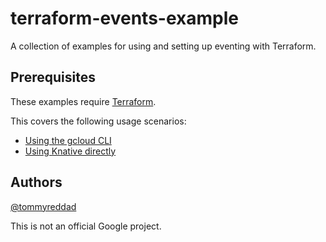 # terraform-events-example
A collection of examples for using and setting up eventing with Terraform.

## Prerequisites

These examples require [Terraform](https://www.terraform.io/).

This covers the following usage scenarios:

* [Using the gcloud CLI](./gcloud/README.md)
* [Using Knative directly](./knative/README.md)

## Authors

[@tommyreddad](https://github.com/tommyreddad)

This is not an official Google project.

